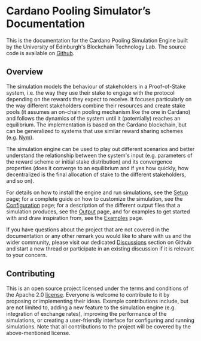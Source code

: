 # Cardano Pooling Simulator’s Documentation

This is the documentation for the Cardano Pooling Simulation Engine built by the University of Edinburgh's Blockchain 
Technology Lab. 
The source code is available on [Github](https://github.com/Blockchain-Technology-Laboratory/Cardano-Pooling-Simulator).

## Overview

The simulation models the behaviour of stakeholders in a Proof-of-Stake system, i.e. the way they use their stake to 
engage with the protocol depending on the rewards they expect to receive. It focuses particularly on the way different 
stakeholders combine their resources and create stake pools (it assumes an on-chain pooling mechanism like the one in 
Cardano) and follows the dynamics of the system until it (potentially) reaches an equilibrium. The implementation is 
based on the Cardano blockchain, but can be generalized to systems that use similar reward sharing schemes (e.g. 
[Nym](https://nymtech.net/)).

The simulation engine can be used to play out different scenarios and better understand the relationship between the
system's input (e.g. parameters of the reward scheme or initial stake distribution) and its convergence properties (does
it converge to an equilibrium and if yes how quickly, how decentralized is the final allocation of stake to the 
different stakeholders, and so on).

For details on how to install the engine and run simulations, see the [Setup](setup.md) page; for a complete guide on
how to customize the simulation, see the [Configuration](configuration.md) page; for a description of the different 
output files that a simulation produces, see the [Output](output.md) page, and for examples to get started with and 
draw inspiration from, see the [Examples](examples.md) page. 

If you have questions about the project that are not covered in the documentation or any other remark you would like to
share with us and the wider community, please visit our dedicated 
[Discussions](https://github.com/Blockchain-Technology-Lab/Cardano-Pooling-Simulator/discussions) section on Github and
start a new thread or participate in an existing discussion if it is relevant to your concern.


## Contributing
This is an open source project licensed  under the terms and conditions of the Apache 2.0 [license](LICENSE). Everyone 
is welcome to contribute to it by proposing or implementing their ideas. Example contributions include, but are not 
limited to, adding a new feature to the simulation engine (e.g. integration of exchange rates), improving the 
performance of the simulations, or creating a user-friendly interface for configuring and running simulations. Note that
all contributions to the project will be covered by the above-mentioned license.
